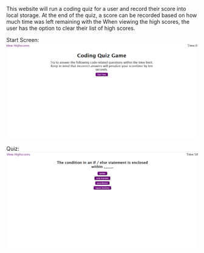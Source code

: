 This website will run a coding quiz for a user and record their score into local storage.
At the end of the quiz, a score can be recorded based on how much time was left remaining with the 
When viewing the high scores, the user has the option to clear their list of high scores.

Start Screen:
![Quiz Game Start Screen](./Assets/images/Quiz-Start.png)

Quiz:
![Quiz Game Question Example](./Assets/images/Quiz-Example.png)